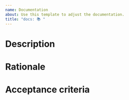 ```yaml
---
name: Documentation
about: Use this template to adjust the documentation.
title: "docs: 📚 "
---
```


# Description

<!--
Please describe what documentation should be changed.
-->

# Rationale

<!--
Please provide a reason for this change to exist.
-->

# Acceptance criteria

<!--
Add specific criteria
-->
